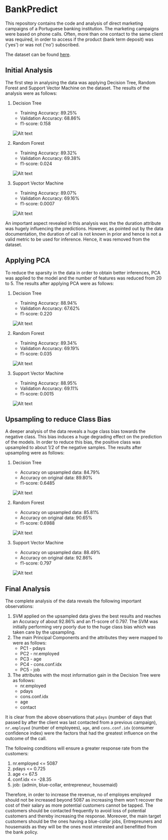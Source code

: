 # BankPredict
This repository contains the code and analysis of direct marketing campaigns of a Portuguese banking institution. The marketing campaigns were based on phone calls. Often, more than one contact to the same client was required, in order to access if the product (bank term deposit) was ('yes') or was not ('no') subscribed. 

The dataset can be found [here](https://archive.ics.uci.edu/ml/datasets/Bank+Marketing).


## Initial Analysis
The first step in analysing the data was applying Decision Tree, Random Forest and Support Vector Machine on the dataset.
The results of the analysis were as follows:

1. Decision Tree
     * Training Accuracy: 89.25%
     * Validation Accuracy: 68.86%
     * f1-score: 0.158

    ![Alt text](https://github.com/shivangchopra11/BankPredict/blob/master/Assets/ConfDTFull.png)

2. Random Forest
     * Training Accuracy: 89.32%
     * Validation Accuracy: 69.38%
     * f1-score: 0.024
     
     ![Alt text](https://github.com/shivangchopra11/BankPredict/blob/master/Assets/ConfRFFull.png)
     
3. Support Vector Machine
     * Training Accuracy: 89.07%
     * Validation Accuracy: 69.16%
     * f1-score: 0.0007
     
     ![Alt text](https://github.com/shivangchopra11/BankPredict/blob/master/Assets/ConfSVMFull.png)

An important aspect revealed in this analysis was the the duration attribute was hugely influencing the predictions. However, as pointed out by the data documentation, the duration of call is not known in prior and hence is not a valid metric to be used for inference. Hence, it was removed from the dataset.

## Applying PCA
To reduce the sparsity in the data in order to obtain better inferences, PCA was applied to the model and the number of features was reduced from 20 to 5. The results after applying PCA were as follows:

1. Decision Tree
     * Training Accuracy: 88.94%
     * Validation Accuracy: 67.62%
     * f1-score: 0.220
     
     ![Alt text](https://github.com/shivangchopra11/BankPredict/blob/master/Assets/ConfDTFullPCA.png)
     
2. Random Forest
     * Training Accuracy: 89.34%
     * Validation Accuracy: 69.19%
     * f1-score: 0.035
     
     ![Alt text](https://github.com/shivangchopra11/BankPredict/blob/master/Assets/ConfRFFullPCA.png)
     
3. Support Vector Machine
     * Training Accuracy: 88.95%
     * Validation Accuracy: 69.11%
     * f1-score: 0.0015
     
     ![Alt text](https://github.com/shivangchopra11/BankPredict/blob/master/Assets/ConfSVMFullPCA.png)

## Upsampling to reduce Class Bias
A deeper analysis of the data reveals a huge class bias towards the negative class. This bias induces a huge degrading effect on the prediction of the models. In order to reduce this bias, the positive class was upsampled to about 1/2 of the negative samples. The results after upsampling were as follows:

1. Decision Tree
     * Accuracy on upsampled data: 84.79%
     * Accuracy on original data: 89.80%
     * f1-score: 0.6485
     
     ![Alt text](https://github.com/shivangchopra11/BankPredict/blob/master/Assets/DTUpsampledFull.png)
     
2. Random Forest
     * Accuracy on upsampled data: 85.81%
     * Accuracy on original data: 90.65%
     * f1-score: 0.6988
     
     ![Alt text](https://github.com/shivangchopra11/BankPredict/blob/master/Assets/RFUpsampledFull.png)
     
3. Support Vector Machine
     * Accuracy on upsampled data: 88.49%
     * Accuracy on original data: 92.86%
     * f1-score: 0.797
     
     ![Alt text](https://github.com/shivangchopra11/BankPredict/blob/master/Assets/SVMUpsampledFull.png)


## Final Analysis
The complete analysis of the data reveals the following important observations:

1. SVM applied on the upsampled data gives the best results and reaches an Accuracy of about 92.86% and an f1-score of 0.797. The SVM was initially performing very poorly due to the huge class bias which was taken care by the upsampling.
2. The main Principal Components and the attributes they were mapped to were as follows:
    * PC1 - pdays
    * PC2 - nr.employed
    * PC3 - age
    * PC4 - cons.conf.idx
    * PC5 - job
3. The attributes with the most information gain in the Decision Tree were as follows:
    * nr.employed
    * pdays
    * cons.conf.idx
    * age
    * contact

It is clear from the above observations that `pdays` (number of days that passed by after the client was last contacted from a previous campaign), `nr.employed` (number of employees), `age`, and `cons.conf.idx` (consumer confidence index) were the factors that had the greatest influence on the outcome of the call.

The following conditions will ensure a greater response rate from the customers:

1. nr.employed <= 5087
2. pdays <= 0.725
3. age <= 67.5
4. conf.idx <= -28.35
5. job: {admin, blue-collar, entrepreneur, housemaid}

Therefore, in order to increase the revenue, no of employes employed should not be increased beyond 5087 as increasing them won't recover the cost of their salary as more potential customers cannot be tapped. The customers should be contacted frequently to avoid loss of potential customers and thereby increasing the response. Moreover, the main target customers should be the ones having a blue-collar jobs, Entrepreuners and housemaids as they will be the ones most interested and benefitted from the bank policy.
